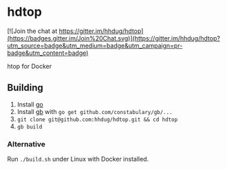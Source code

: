 # hdtop

[![Join the chat at https://gitter.im/hhdug/hdtop](https://badges.gitter.im/Join%20Chat.svg)](https://gitter.im/hhdug/hdtop?utm_source=badge&utm_medium=badge&utm_campaign=pr-badge&utm_content=badge)

htop for Docker

## Building

1. Install [go](http://golang.org/)
2. Install [gb](http://getgb.io/) with `go get github.com/constabulary/gb/...`
3. `git clone git@github.com:hhdug/hdtop.git && cd hdtop`
4. `gb build`

### Alternative

Run ```./build.sh``` under Linux with Docker installed.
